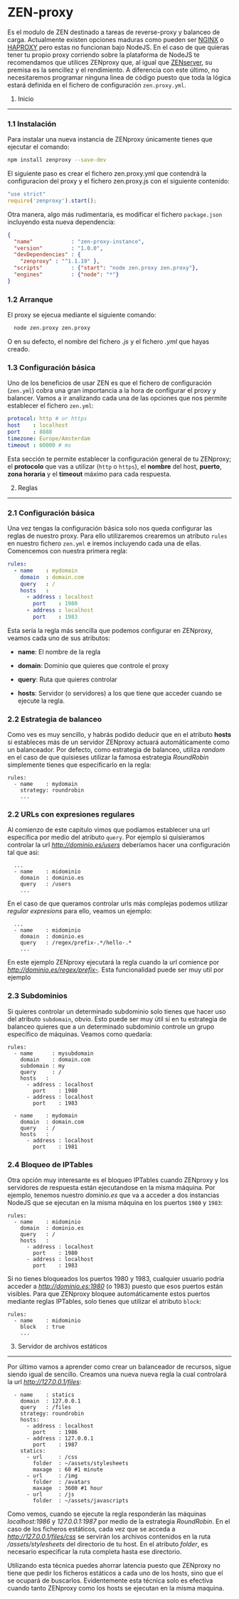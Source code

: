 ZEN-proxy
=========

Es el modulo de ZEN destinado a tareas de reverse-proxy y balanceo de carga.
Actualmente existen opciones maduras como pueden ser [NGINX][1] o [HAPROXY][2]
pero estas no funcionan bajo NodeJS. En el caso de que quieras tener tu propio
proxy corriendo sobre la plataforma de NodeJS te recomendamos que utilices
ZENproxy que, al igual que [ZENserver][3], su premisa es la sencillez y el
rendimiento. A diferencia con este último, no necesitaremos programar ninguna
linea de código puesto que toda la lógica estará definida en el fichero de
configuración `zen.proxy.yml`.

[1]: <http://nginx.org/>

[2]: <http://www.haproxy.org/>

[3]: <https://github.com/soyjavi/zen-server>

1. Inicio
---------

### 1.1 Instalación

Para instalar una nueva instancia de ZENproxy únicamente tienes que ejecutar el
comando:

```bash
npm install zenproxy --save-dev
```

El siguiente paso es crear el fichero zen.proxy.yml que contendrá la configuracion del
proxy y el fichero zen.proxy.js con el siguiente contenido:

```js
"use strict"
require('zenproxy').start();
```

Otra manera, algo más rudimentaria, es modificar el fichero `package.json`
incluyendo esta nueva dependencia:

```json
{
  "name"            : "zen-proxy-instance",
  "version"         : "1.0.0",
  "devDependencies" : {
    "zenproxy" : "^1.1.19" },
  "scripts"         : {"start": "node zen.proxy zen.proxy"},
  "engines"         : {"node": "*"}
}
```

### 1.2 Arranque

El proxy se ejecua mediante el siguiente comando:

```bash
  node zen.proxy zen.proxy
```

O en su defecto, el nombre del fichero *.js* y el fichero *.yml* que hayas
creado.

### 1.3 Configuración básica

Uno de los beneficios de usar ZEN es que el fichero de configuración (`zen.yml`)
cobra una gran importancia a la hora de configurar el proxy y balancer. Vamos a
ir analizando cada una de las opciones que nos permite establecer el fichero
`zen.yml`:

```yaml
protocol: http # or https
host    : localhost
port    : 8888
timezone: Europe/Amsterdam
timeout : 60000 # ms
```

Esta sección te permite establecer la configuración general de tu ZENproxy; el
**protocolo** que vas a utilizar (`http` o `https`), el **nombre** del host,
**puerto**, **zona horaria** y el **timeout** máximo para cada respuesta.

2. Reglas
---------

### 2.1 Configuración básica

Una vez tengas la configuración básica solo nos queda configurar las reglas de
nuestro proxy. Para ello utilizaremos crearemos un atributo `rules` en nuestro
fichero `zen.yml` e iremos incluyendo cada una de ellas. Comencemos con nuestra
primera regla:

```yaml
rules:
  - name    : mydomain
    domain  : domain.com
    query   : /
    hosts   :
      - address : localhost
        port    : 1980
      - address : localhost
        port    : 1983
```

Esta sería la regla más sencilla que podemos configurar en ZENproxy, veamos cada
uno de sus atributos:

-   **name**: El nombre de la regla

-   **domain**: Dominio que quieres que controle el proxy

-   **query**: Ruta que quieres controlar

-   **hosts**: Servidor (o servidores) a los que tiene que acceder cuando se
    ejecute la regla.

### 2.2 Estrategia de balanceo

Como ves es muy sencillo, y habrás podido deducir que en el atributo **hosts**
si estableces más de un servidor ZENproxy actuará automáticamente como un
balanceador. Por defecto, como estrategia de balanceo, utiliza *random* en el
caso de que quisieses utilizar la famosa estrategia *RoundRobin* simplemente
tienes que especificarlo en la regla:

```
rules:
  - name    : mydomain
    strategy: roundrobin
    ...
```

### 2.2 URLs con expresiones regulares

Al comienzo de este capitulo vimos que podíamos establecer una url específica
por medio del atributo `query`. Por ejemplo si quisieramos controlar la url
*http://dominio.es/users* deberíamos hacer una configuración tal que asi:

```
  ...
  - name    : midominio
    domain  : dominio.es
    query   : /users
    ...
```

En el caso de que queramos controlar urls más complejas podemos utilizar
*regular expresions* para ello, veamos un ejemplo:

```
  ...
  - name    : midominio
    domain  : dominio.es
    query   : /regex/prefix-.*/hello-.*
    ...
```

En este ejemplo ZENproxy ejecutará la regla cuando la url comience por
*http://dominio.es/regex/prefix-*. Esta funcionalidad puede ser muy util por
ejemplo

### 2.3 Subdominios

Si quieres controlar un determinado subdominio solo tienes que hacer uso del
atributo `subdomain`, obvio. Esto puede ser muy útil si en tu estrategia de
balanceo quieres que a un determinado subdominio controle un grupo específico de
máquinas. Veamos como quedaría:

```
rules:
  - name      : mysubdomain
    domain    : domain.com
    subdomain : my
    query     : /
    hosts   :
      - address : localhost
        port    : 1980
      - address : localhost
        port    : 1983

  - name    : mydomain
    domain  : domain.com
    query   : /
    hosts   :
      - address : localhost
        port    : 1981
```

### 2.4 Bloqueo de IPTables

Otra opción muy interesante es el bloqueo IPTables cuando ZENproxy y los
servidores de respuesta están ejecutandose en la misma máquina. Por ejemplo,
tenemos nuestro *dominio.es* que va a acceder a dos instancias NodeJS que se
ejecutan en la misma máquina en los puertos `1980` y `1983`:

```
rules:
  - name    : midominio
    domain  : dominio.es
    query   : /
    hosts   :
      - address : localhost
        port    : 1980
      - address : localhost
        port    : 1983
```

Si no tienes bloqueados los puertos 1980 y 1983, cualquier usuario podría
acceder a *http://dominio.es:1980* (o 1983) puesto que esos puertos están
visibles. Para que ZENproxy bloquee automáticamente estos puertos mediante
reglas IPTables, solo tienes que utilizar el atributo `block`:

```
rules:
  - name    : midominio
    block   : true
    ...
```

3. Servidor de archivos estáticos
---------------------------------

Por último vamos a aprender como crear un balanceador de recursos, sigue siendo
igual de sencillo. Creamos una nueva nueva regla la cual controlará la url
*http://127.0.0.1/files*:

```
  - name    : statics
    domain  : 127.0.0.1
    query   : /files
    strategy: roundrobin
    hosts:
      - address : localhost
        port    : 1986
      - address : 127.0.0.1
        port    : 1987
    statics:
      - url     : /css
        folder  : ~/assets/stylesheets
        maxage  : 60 #1 minute
      - url     : /img
        folder  : /avatars
        maxage  : 3600 #1 hour
      - url     : /js
        folder  : ~/assets/javascripts
```

Como vemos, cuando se ejecute la regla responderán las máquinas *localhost:1986*
y *127.0.0.1:1987* por medio de la estrategia *RoundRobin*. En el caso de los
ficheros estáticos, cada vez que se acceda a *http://127.0.0.1/files/css* se
servirán los archivos contenidos en la ruta */assets/stylesheets* del directorio
de tu host. En el atributo *folder*, es necesario especificar la ruta completa
hasta ese directorio.

Utilizando esta técnica puedes ahorrar latencia puesto que ZENproxy no tiene que
pedir los ficheros estáticos a cada uno de los hosts, sino que el se ocupará de
buscarlos. Evidentemente esta técnica solo es efectiva cuando tanto ZENproxy
como los hosts se ejecutan en la misma maquina.
